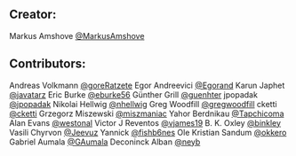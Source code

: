 Creator:
--------

Markus Amshove [@MarkusAmshove](https://github.com/MarkusAmshove)

Contributors:
-------------

Andreas Volkmann [@goreRatzete](https://github.com/goreRatzete)
Egor Andreevici [@Egorand](https://github.com/Egorand)
Karun Japhet [@javatarz](https://github.com/javatarz)
Eric Burke [@eburke56](https://github.com/eburke56)
Günther Grill [@guenhter](https://github.com/guenhter)
jpopadak [@jpopadak](https://github.com/jpopadak)
Nikolai Hellwig [@nhellwig](https://github.com/nhellwig)
Greg Woodfill [@gregwoodfill](https://github.com/gregwoodfill)
cketti [@cketti](https://github.com/cketti)
Grzegorz Miszewski [@miszmaniac](https://github.com/miszmaniac)
Yahor Berdnikau [@Tapchicoma](https://github.com/Tapchicoma)
Alan Evans [@westonal](https://github.com/westonal)
Victor J Reventos [@vjames19](https://github.com/vjames19)
B. K. Oxley [@binkley](https://github.com/binkley)
Vasili Chyrvon [@Jeevuz](https://github.com/Jeevuz)
Yannick [@fishb6nes](https://github.com/fishb6nes)
Ole Kristian Sandum [@okkero](https://github.com/okkero)
Gabriel Aumala [@GAumala](https://github.com/GAumala)
Deconinck Alban [@neyb](https://github.com/neyb)
